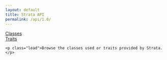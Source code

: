 ```yaml
---
layout: default
title: Strata API
permalink: /api/1.0/
---
```


<section class="api">
    <div class="container-fluid">
        <div class="row top-sections">
            <div class="col-md-offset-1 col-md-5">
                <a href="/api/1.0/classes.html">Classes</a>
            </div>
            <div class="col-md-5">
                <a href="/api/1.0/traits.html">Traits</a>
            </div>
        </div>
    </div>


    <p class="lead">Browse the classes used or traits provided by Strata.</p>

</section>
